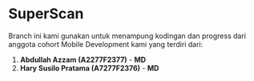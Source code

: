 # SuperScan

Branch ini kami gunakan untuk menampung kodingan dan progress dari anggota cohort Mobile Development kami yang terdiri dari:
1.  **Abdullah Azzam (A2277F2377)** - **MD**
2.  **Hary Susilo Pratama (A7277F2376)** - **MD**
